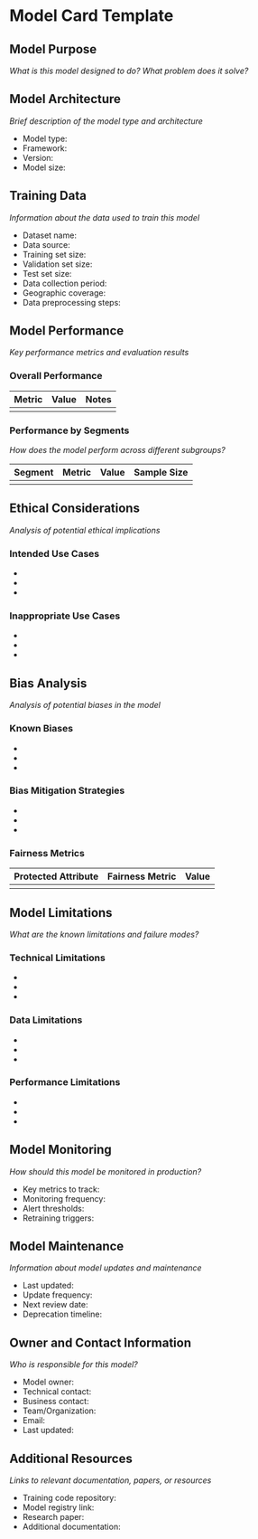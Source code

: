 # Model Card Template

## Model Purpose
*What is this model designed to do? What problem does it solve?*

## Model Architecture
*Brief description of the model type and architecture*
- Model type: 
- Framework: 
- Version: 
- Model size: 

## Training Data
*Information about the data used to train this model*
- Dataset name: 
- Data source: 
- Training set size: 
- Validation set size: 
- Test set size: 
- Data collection period: 
- Geographic coverage: 
- Data preprocessing steps:

## Model Performance
*Key performance metrics and evaluation results*

### Overall Performance
| Metric | Value | Notes |
|--------|-------|---------|
|        |       |         |

### Performance by Segments
*How does the model perform across different subgroups?*

| Segment | Metric | Value | Sample Size |
|---------|--------|-------|--------------|
|         |        |       |              |

## Ethical Considerations
*Analysis of potential ethical implications*

### Intended Use Cases
- 
- 
- 

### Inappropriate Use Cases
- 
- 
- 

## Bias Analysis
*Analysis of potential biases in the model*

### Known Biases
- 
- 
- 

### Bias Mitigation Strategies
- 
- 
- 

### Fairness Metrics
| Protected Attribute | Fairness Metric | Value |
|---------------------|------------------|-------|
|                     |                  |       |

## Model Limitations
*What are the known limitations and failure modes?*

### Technical Limitations
- 
- 
- 

### Data Limitations
- 
- 
- 

### Performance Limitations
- 
- 
- 

## Model Monitoring
*How should this model be monitored in production?*
- Key metrics to track:
- Monitoring frequency:
- Alert thresholds:
- Retraining triggers:

## Model Maintenance
*Information about model updates and maintenance*
- Last updated: 
- Update frequency: 
- Next review date: 
- Deprecation timeline: 

## Owner and Contact Information
*Who is responsible for this model?*
- Model owner: 
- Technical contact: 
- Business contact: 
- Team/Organization: 
- Email: 
- Last updated: 

## Additional Resources
*Links to relevant documentation, papers, or resources*
- Training code repository: 
- Model registry link: 
- Research paper: 
- Additional documentation:
